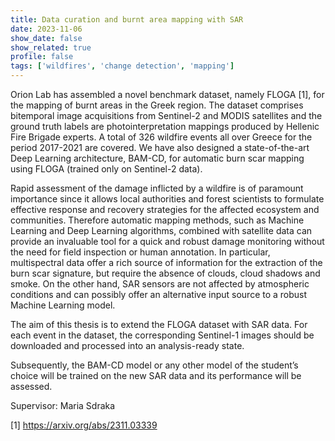```yaml
---
title: Data curation and burnt area mapping with SAR
date: 2023-11-06
show_date: false
show_related: true
profile: false
tags: ['wildfires', 'change detection', 'mapping']
---
```


Orion Lab has assembled a novel benchmark dataset, namely FLOGA [1], for the mapping of burnt areas in the Greek region. The dataset comprises bitemporal image acquisitions from Sentinel-2 and MODIS satellites and the ground truth labels are photointerpretation mappings produced by Hellenic Fire Brigade experts. A total of 326 wildfire events all over Greece for the period 2017-2021 are covered. We have also designed a state-of-the-art Deep Learning architecture, BAM-CD, for automatic burn scar mapping using FLOGA (trained only on Sentinel-2 data).

Rapid assessment of the damage inflicted by a wildfire is of paramount importance since it allows local authorities and forest scientists to formulate effective response and recovery strategies for the affected ecosystem and communities. Therefore automatic mapping methods, such as Machine Learning and Deep Learning algorithms, combined with satellite data can provide an invaluable tool for a quick and robust damage monitoring without the need for field inspection or human annotation. In particular, multispectral data offer a rich source of information for the extraction of the burn scar signature, but require the absence of clouds, cloud shadows and smoke. On the other hand, SAR sensors are not affected by atmospheric conditions and can possibly offer an alternative input source to a robust Machine Learning model.

The aim of this thesis is to extend the FLOGA dataset with SAR data. For each event in the dataset, the corresponding Sentinel-1 images should be downloaded and processed into an analysis-ready state.

Subsequently, the BAM-CD model or any other model of the student’s choice will be trained on the new SAR data and its performance will be assessed.

Supervisor: Maria Sdraka

[1] https://arxiv.org/abs/2311.03339